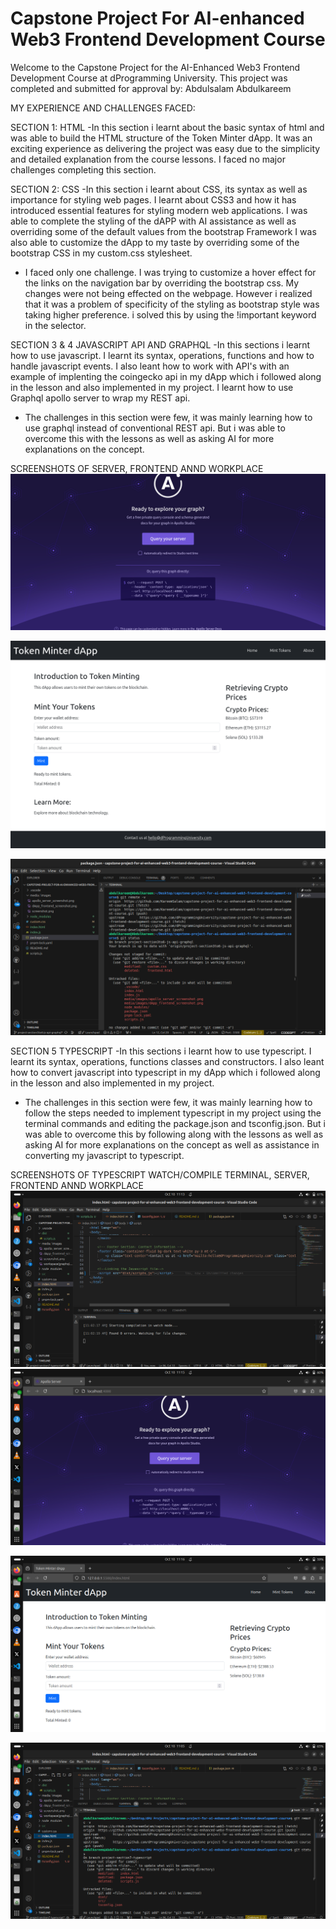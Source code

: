 # Capstone Project For AI-enhanced Web3 Frontend Development Course

Welcome to the Capstone Project for the AI-Enhanced Web3 Frontend Development Course at dProgramming University.
This project was completed and submitted for approval by:
Abdulsalam Abdulkareem

MY EXPERIENCE AND CHALLENGES FACED:

SECTION 1: HTML
-In this section i learnt about the basic syntax of html and was able to build the HTML structure of the Token Minter dApp. It was an exciting experience as delivering the project was easy due to the simplicity and detailed explanation from the course lessons. I faced no major challenges completing this section.

SECTION 2: CSS
-In this section i learnt about CSS, its syntax as well as importance for styling web pages. I learnt about CSS3 and how it has introduced essential features for styling modern web applications. I was able to complete the styling of the dAPP with AI assistance as well as overriding some of the default values from the bootstrap Framework I was also able to customize the dApp to my taste by overriding some of the bootstrap CSS in my custom.css stylesheet.

- I faced only one challenge. I was trying to customize a hover effect for the links on the navigation bar by overriding the bootstrap css. My changes were not being effected on the webpage. However i realized that it was a problem of specificity of the styling as bootstrap style was taking higher preference. i solved this by using the !important keyword in the selector.


SECTION 3 & 4 JAVASCRIPT API AND GRAPHQL
-In this sections i learnt how to use javascript. I learnt its syntax, operations, functions and how to handle javascript events. I also leant how to work with API's with an example of implenting the coingecko api in my dApp which i followed along in the lesson and also implemented in my project. I learnt how to use Graphql apollo server to wrap my REST api.

- The challenges in this section were few, it was mainly learning how to use graphql instead of conventional REST api. But i was able to overcome this with the lessons as well as asking AI for more explanations on the concept.

SCREENSHOTS OF SERVER, FRONTEND ANND WORKPLACE
![Apollo Server](media/images/apollo_server_screenshot.png)

![dApp Frontend](media/images/dApp_frontend_screenshot.png)


![VsCode Workspace](media/images/workspace(graphql%20_project).png)



SECTION 5 TYPESCRIPT
-In this sections i learnt how to use typescript. I learnt its syntax, operations, functions classes and constructors. I also leant how to convert javascript into typescript in my dApp which i followed along in the lesson and also implemented in my project. 

- The challenges in this section were few, it was mainly learning how to follow the steps needed to implement typescript in my project using the terminal commands and editing the package.json and tsconfig.json. But i was able to overcome this by following along with the lessons as well as asking AI for more explanations on the concept as well as assistance in converting my javascript to typescript.

SCREENSHOTS OF TYPESCRIPT WATCH/COMPILE TERMINAL, SERVER, FRONTEND ANND WORKPLACE
![Typescript watch/Compile Terminal](media/images/ts_compile_screenshot.png)
![Apollo Server](media/images/apollo_server(ts).png)

![dApp Frontend](media/images/frontend(ts).png)


![VsCode Workspace](media/images/workspace(typescript).png)